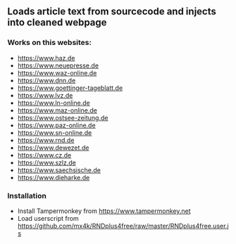 ## Loads article text from sourcecode and injects into cleaned webpage
### Works on this websites:

- https://www.haz.de
- https://www.neuepresse.de
- https://www.waz-online.de
- https://www.dnn.de
- https://www.goettinger-tageblatt.de
- https://www.lvz.de
- https://www.ln-online.de
- https://www.maz-online.de
- https://www.ostsee-zeitung.de
- https://www.paz-online.de
- https://www.sn-online.de
- https://www.rnd.de
- https://www.dewezet.de
- https://www.cz.de
- https://www.szlz.de
- https://www.saechsische.de
- https://www.dieharke.de

### Installation

- Install Tampermonkey from https://www.tampermonkey.net
- Load userscript from https://github.com/mx4k/RNDplus4free/raw/master/RNDplus4free.user.js
